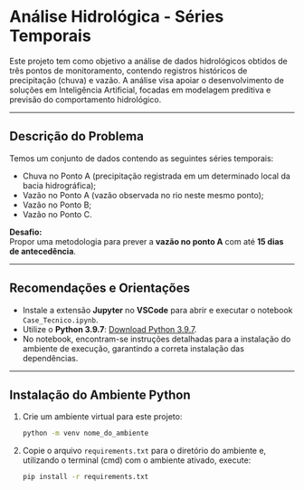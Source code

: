# Análise Hidrológica - Séries Temporais

Este projeto tem como objetivo a análise de dados hidrológicos obtidos de três pontos de monitoramento, contendo registros históricos de precipitação (chuva) e vazão. A análise visa apoiar o desenvolvimento de soluções em Inteligência Artificial, focadas em modelagem preditiva e previsão do comportamento hidrológico.

---

## Descrição do Problema

Temos um conjunto de dados contendo as seguintes séries temporais:

- Chuva no Ponto A (precipitação registrada em um determinado local da bacia hidrográfica);
- Vazão no Ponto A (vazão observada no rio neste mesmo ponto);
- Vazão no Ponto B;
- Vazão no Ponto C.

**Desafio:**  
Propor uma metodologia para prever a **vazão no ponto A** com até **15 dias de antecedência**.

---

## Recomendações e Orientações

- Instale a extensão **Jupyter** no **VSCode** para abrir e executar o notebook `Case_Tecnico.ipynb`.
- Utilize o **Python 3.9.7**: [Download Python 3.9.7](https://www.python.org/downloads/release/python-397/).
- No notebook, encontram-se instruções detalhadas para a instalação do ambiente de execução, garantindo a correta instalação das dependências.

---

## Instalação do Ambiente Python

1. Crie um ambiente virtual para este projeto:

   ```bash
   python -m venv nome_do_ambiente
   ```

2. Copie o arquivo `requirements.txt` para o diretório do ambiente e, utilizando o terminal (cmd) com o ambiente ativado, execute:

   ```bash
   pip install -r requirements.txt
   ```



